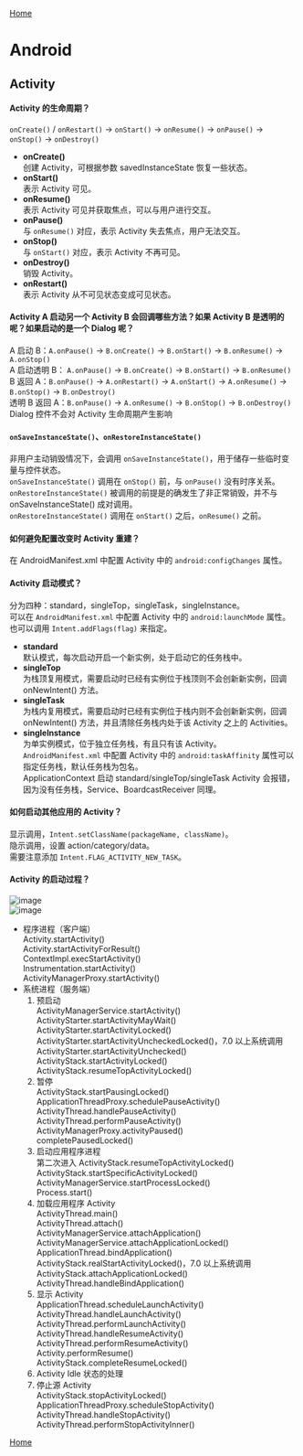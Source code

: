 [Home](../../README.md)  

# Android  

## Activity  

#### Activity 的生命周期？  

`onCreate()` / `onRestart()` → `onStart()` → `onResume()` → `onPause()` → `onStop()` → `onDestroy()`  
- **onCreate()**  
创建 Activity，可根据参数 savedInstanceState 恢复一些状态。  
- **onStart()**  
表示 Activity 可见。  
- **onResume()**  
表示 Activity 可见并获取焦点，可以与用户进行交互。  
- **onPause()**  
与 `onResume()` 对应，表示 Activity 失去焦点，用户无法交互。  
- **onStop()**  
与 `onStart()` 对应，表示 Activity 不再可见。  
- **onDestroy()**  
销毁 Activity。  
- **onRestart()**  
表示 Activity 从不可见状态变成可见状态。  

#### Activity A 启动另一个 Activity B 会回调哪些方法？如果 Activity B 是透明的呢？如果启动的是一个 Dialog 呢？  

A 启动 B：`A.onPause()` → `B.onCreate()` → `B.onStart()` → `B.onResume()` → `A.onStop()`  
A 启动透明 B： `A.onPause()` → `B.onCreate()` → `B.onStart()` → `B.onResume()`  
B 返回 A：`B.onPause()` → `A.onRestart()` → `A.onStart()` → `A.onResume()` → `B.onStop()` → `B.onDestroy()`  
透明 B 返回 A：`B.onPause()` → `A.onResume()` → `B.onStop()` → `B.onDestroy()`  
Dialog 控件不会对 Activity 生命周期产生影响  

#### `onSaveInstanceState()`、`onRestoreInstanceState()`  

非用户主动销毁情况下，会调用 `onSaveInstanceState()`，用于储存一些临时变量与控件状态。  
`onSaveInstanceState()` 调用在 `onStop()` 前，与 `onPause()` 没有时序关系。  
`onRestoreInstanceState()` 被调用的前提是的确发生了非正常销毁，并不与 onSaveInstanceState() 成对调用。  
`onRestoreInstanceState()` 调用在 `onStart()` 之后，`onResume()` 之前。  

#### 如何避免配置改变时 Activity 重建？  

在 AndroidManifest.xml 中配置 Activity 中的 `android:configChanges` 属性。  

#### Activity 启动模式？  

分为四种：standard，singleTop，singleTask，singleInstance。  
可以在 `AndroidManifest.xml` 中配置 Activity 中的 `android:launchMode` 属性。也可以调用 `Intent.addFlags(flag)` 来指定。  
- **standard**  
默认模式，每次启动开启一个新实例，处于启动它的任务栈中。  
- **singleTop**  
为栈顶复用模式，需要启动时已经有实例位于栈顶则不会创新新实例，回调 onNewIntent() 方法。  
- **singleTask**  
为栈内复用模式，需要启动时已经有实例位于栈内则不会创新新实例，回调 onNewIntent() 方法，并且清除任务栈内处于该 Activity 之上的 Activities。  
- **singleInstance**  
为单实例模式，位于独立任务栈，有且只有该 Activity。  
`AndroidManifest.xml` 中配置 Activity 中的 `android:taskAffinity` 属性可以指定任务栈，默认任务栈为包名。  
ApplicationContext 启动 standard/singleTop/singleTask Activity 会报错，因为没有任务栈，Service、BoardcastReceiver 同理。  

#### 如何启动其他应用的 Activity？  

显示调用，`Intent.setClassName(packageName, className)`。  
隐示调用，设置 action/category/data。  
需要注意添加 `Intent.FLAG_ACTIVITY_NEW_TASK`。  

#### Activity 的启动过程？  
![image](https://user-images.githubusercontent.com/8423120/46187062-56556780-c314-11e8-8d8e-9df010a0a6f4.png)  
![image](https://user-images.githubusercontent.com/8423120/46188067-923efb80-c319-11e8-82ab-2161a4eaccda.png)  
- 程序进程（客户端）  
    Activity.startActivity()  
    Activity.startActivityForResult()  
    ContextImpl.execStartActivity()  
    Instrumentation.startActivity()  
    ActivityManagerProxy.startActivity()  
- 系统进程（服务端）  
    1. 预启动  
        ActivityManagerService.startActivity()  
        ActivityStarter.startActivityMayWait()  
        ActivityStarter.startActivityLocked()  
        ActivityStarter.startActivityUncheckedLocked()，7.0 以上系统调用 ActivityStarter.startActivityUnchecked()  
        ActivityStack.startActivityLocked()  
        ActivityStack.resumeTopActivityLocked()  
    2. 暂停  
        ActivityStack.startPausingLocked()  
        ApplicationThreadProxy.schedulePauseActivity()  
        ActivityThread.handlePauseActivity()  
        ActivityThread.performPauseActivity()  
        ActivityManagerProxy.activityPaused()  
        completePausedLocked()  
    3. 启动应用程序进程  
        第二次进入 ActivityStack.resumeTopActivityLocked()  
        ActivityStack.startSpecificActivityLocked()  
        ActivityManagerService.startProcessLocked()  
        Process.start()  
    4. 加载应用程序 Activity  
        ActivityThread.main()  
        ActivityThread.attach()  
        ActivityManagerService.attachApplication()  
        ActivityManagerService.attachApplicationLocked()  
        ApplicationThread.bindApplication()  
        ActivityStack.realStartActivityLocked()，7.0 以上系统调用 ActivityStack.attachApplicationLocked()  
        ActivityThread.handleBindApplication()  
    5. 显示 Activity  
        ApplicationThread.scheduleLaunchActivity()  
        ActivityThread.handleLaunchActivity()  
        ActivityThread.performLaunchActivity()  
        ActivityThread.handleResumeActivity()  
        ActivityThread.performResumeActivity()  
        Activity.performResume()  
        ActivityStack.completeResumeLocked()  
    6. Activity Idle 状态的处理  
    7. 停止源 Activity  
        ActivityStack.stopActivityLocked()  
        ApplicationThreadProxy.scheduleStopActivity()  
        ActivityThread.handleStopActivity()  
        ActivityThread.performStopActivityInner()  

[Home](../../README.md)  